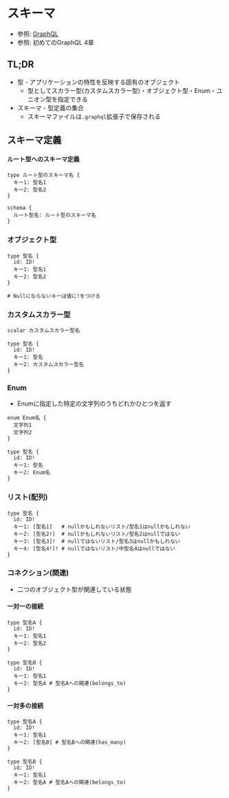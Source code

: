 # スキーマ
- 参照: [GraphQL](https://graphql.org/)
- 参照: 初めてのGraphQL 4章

## TL;DR
- 型 - アプリケーションの特性を反映する固有のオブジェクト
  - 型としてスカラー型(カスタムスカラー型)・オブジェクト型・Enum・ユニオン型を指定できる
- スキーマ - 型定義の集合
  - スキーマファイルは`.graphql`拡張子で保存される

## スキーマ定義
#### ルート型へのスキーマ定義
```
type ルート型のスキーマ名 {
  キー1: 型名1
  キー2: 型名2
}

schema {
  ルート型名: ルート型のスキーマ名
}
```

### オブジェクト型
```
type 型名 {
  id: ID!
  キー1: 型名1
  キー2: 型名2
}

# Nullにならないキーは値に!をつける
```

### カスタムスカラー型
```
scalar カスタムスカラー型名

type 型名 {
  id: ID!
  キー1: 型名
  キー2: カスタムスカラー型名
}
```

### Enum
- Enumに指定した特定の文字列のうちどれかひとつを返す
```
enum Enum名 {
  文字列1
  文字列2
}

type 型名 {
  id: ID!
  キー1: 型名
  キー2: Enum名
}
```

### リスト(配列)
```
type 型名 {
  id: ID!
  キー1: [型名1]   # nullかもしれないリスト/型名1はnullかもしれない
  キー2: [型名2!]  # nullかもしれないリスト/型名2はnullではない
  キー3: [型名3]!  # nullではないリスト/型名3はnullかもしれない
  キー4: [型名4!]! # nullではないリスト/中型名4はnullではない
}
```

### コネクション(関連)
- 二つのオブジェクト型が関連している状態

#### 一対一の接続
```
type 型名A {
  id: ID!
  キー1: 型名1
  キー2: 型名2
}

type 型名B {
  id: ID!
  キー1: 型名1
  キー2: 型名A # 型名Aへの関連(belongs_to)
}
```

#### 一対多の接続
```
type 型名A {
  id: ID!
  キー1: 型名1
  キー2: [型名B] # 型名Bへの関連(has_many)
}

type 型名B {
  id: ID!
  キー1: 型名1
  キー2: 型名A # 型名Aへの関連(belongs_to)
}
```
